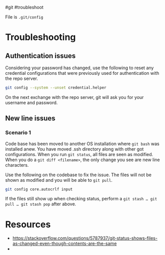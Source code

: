 #git #troubleshoot 

File is `.git/config`
# Troubleshooting

## Authentication issues
Considering your password has changed, use the following to reset any credential configurations that were previously used for authentication with the repo server.
```bash
git config --system --unset credential.helper
```
On the next exchange with the repo server, git will ask you for your username and password.
## New line issues
### Scenario 1
Code base has been moved to another OS installation where `git bash` was installed anew. You have moved .ssh directory along with other got configurations. 
When you run `git status`, all files are seen as modified.
When you do a `git diff <filename>`, the only change you see are new line characters.

Use the following on the codebase to fix the issue. The files will not be shown as modified and you will be able to `git pull`.
```bash
git config core.autocrlf input
```

If the files still show up when checking status, perform a `git stash … git pull … git stash pop` after above. 
# Resources
- https://stackoverflow.com/questions/5787937/git-status-shows-files-as-changed-even-though-contents-are-the-same
- 